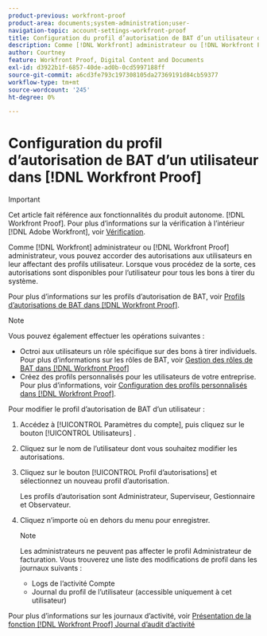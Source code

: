 ```yaml
---
product-previous: workfront-proof
product-area: documents;system-administration;user-
navigation-topic: account-settings-workfront-proof
title: Configuration du profil d’autorisation de BAT d’un utilisateur dans [!DNL Workfront Proof]
description: Comme [!DNL Workfront] administrateur ou [!DNL Workfront Proof] administrateur, vous pouvez accorder des autorisations aux utilisateurs en leur affectant des profils utilisateur. Lorsque vous procédez de la sorte, ces autorisations sont disponibles pour l’utilisateur pour tous les bons à tirer du système.
author: Courtney
feature: Workfront Proof, Digital Content and Documents
exl-id: d3922b1f-6857-40de-ad0b-0cd5997188ff
source-git-commit: a6cd3fe793c197308105da27369191d84cb59377
workflow-type: tm+mt
source-wordcount: '245'
ht-degree: 0%

---
```


# Configuration du profil d’autorisation de BAT d’un utilisateur dans [!DNL Workfront Proof]

>[!IMPORTANT]
>
>Cet article fait référence aux fonctionnalités du produit autonome. [!DNL Workfront Proof]. Pour plus d’informations sur la vérification à l’intérieur [!DNL Adobe Workfront], voir [Vérification](../../../review-and-approve-work/proofing/proofing.md).

Comme [!DNL Workfront] administrateur ou [!DNL Workfront Proof] administrateur, vous pouvez accorder des autorisations aux utilisateurs en leur affectant des profils utilisateur. Lorsque vous procédez de la sorte, ces autorisations sont disponibles pour l’utilisateur pour tous les bons à tirer du système.

Pour plus d’informations sur les profils d’autorisation de BAT, voir [Profils d’autorisations de BAT dans [!DNL Workfront Proof]](../../../workfront-proof/wp-acct-admin/account-settings/proof-perm-profiles-in-wp.md).

>[!NOTE]
>
>Vous pouvez également effectuer les opérations suivantes :
>
>* Octroi aux utilisateurs un rôle spécifique sur des bons à tirer individuels. Pour plus d’informations sur les rôles de BAT, voir [Gestion des rôles de BAT dans [!DNL Workfront Proof]](../../../workfront-proof/wp-work-proofsfiles/share-proofs-and-files/manage-proof-roles.md)
>* Créez des profils personnalisés pour les utilisateurs de votre entreprise. Pour plus d’informations, voir [Configuration des profils personnalisés dans [!DNL Workfront Proof]](../../../workfront-proof/wp-acct-admin/account-settings/configure-custom-profiles.md).



Pour modifier le profil d’autorisation de BAT d’un utilisateur :

1. Accédez à [!UICONTROL Paramètres du compte], puis cliquez sur le bouton [!UICONTROL Utilisateurs] .
1. Cliquez sur le nom de l’utilisateur dont vous souhaitez modifier les autorisations.
1. Cliquez sur le bouton [!UICONTROL Profil d’autorisations] et sélectionnez un nouveau profil d’autorisation.

   Les profils d’autorisation sont Administrateur, Superviseur, Gestionnaire et Observateur.

1. Cliquez n’importe où en dehors du menu pour enregistrer.

   >[!NOTE]
   >
   >Les administrateurs ne peuvent pas affecter le profil Administrateur de facturation. Vous trouverez une liste des modifications de profil dans les journaux suivants :
   >   
   >   * Logs de l’activité Compte
   >   * Journal du profil de l’utilisateur (accessible uniquement à cet utilisateur)



Pour plus d’informations sur les journaux d’activité, voir [Présentation de la fonction [!DNL Workfront Proof] Journal d’audit d’activité](../../../workfront-proof/wp-work-proofsfiles/basic-features/activity-audit-trail.md)
